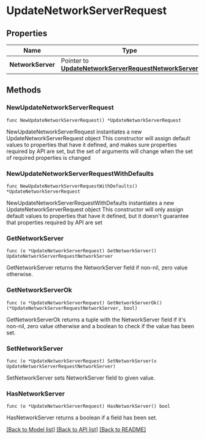 # UpdateNetworkServerRequest

## Properties

Name | Type | Description | Notes
------------ | ------------- | ------------- | -------------
**NetworkServer** | Pointer to [**UpdateNetworkServerRequestNetworkServer**](UpdateNetworkServerRequestNetworkServer.md) |  | [optional] 

## Methods

### NewUpdateNetworkServerRequest

`func NewUpdateNetworkServerRequest() *UpdateNetworkServerRequest`

NewUpdateNetworkServerRequest instantiates a new UpdateNetworkServerRequest object
This constructor will assign default values to properties that have it defined,
and makes sure properties required by API are set, but the set of arguments
will change when the set of required properties is changed

### NewUpdateNetworkServerRequestWithDefaults

`func NewUpdateNetworkServerRequestWithDefaults() *UpdateNetworkServerRequest`

NewUpdateNetworkServerRequestWithDefaults instantiates a new UpdateNetworkServerRequest object
This constructor will only assign default values to properties that have it defined,
but it doesn't guarantee that properties required by API are set

### GetNetworkServer

`func (o *UpdateNetworkServerRequest) GetNetworkServer() UpdateNetworkServerRequestNetworkServer`

GetNetworkServer returns the NetworkServer field if non-nil, zero value otherwise.

### GetNetworkServerOk

`func (o *UpdateNetworkServerRequest) GetNetworkServerOk() (*UpdateNetworkServerRequestNetworkServer, bool)`

GetNetworkServerOk returns a tuple with the NetworkServer field if it's non-nil, zero value otherwise
and a boolean to check if the value has been set.

### SetNetworkServer

`func (o *UpdateNetworkServerRequest) SetNetworkServer(v UpdateNetworkServerRequestNetworkServer)`

SetNetworkServer sets NetworkServer field to given value.

### HasNetworkServer

`func (o *UpdateNetworkServerRequest) HasNetworkServer() bool`

HasNetworkServer returns a boolean if a field has been set.


[[Back to Model list]](../README.md#documentation-for-models) [[Back to API list]](../README.md#documentation-for-api-endpoints) [[Back to README]](../README.md)


